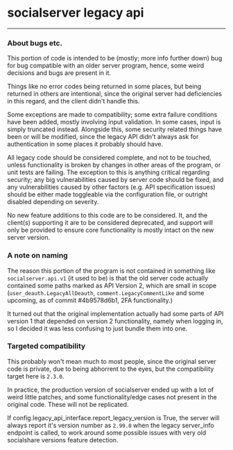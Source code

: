 # socialserver legacy api

****

### About bugs etc.

This portion of code is intended to be (mostly; more info further down) bug for bug compatible with an older server
program, hence, some weird decisions and bugs are present in it.

Things like no error codes being returned in some places, but being returned in others are intentional, since the
original server had deficiencies in this regard, and the client didn't handle this.

Some exceptions are made to compatibility; some extra failure conditions have been added, mostly involving input
validation. In some cases, input is simply truncated instead. Alongside this, some security related things have been or
will be modified, since the legacy API didn't always ask for authentication in some places it probably should have.

All legacy code should be considered complete, and not to be touched, unless functionality is broken by changes in other
areas of the program, or unit tests are failing. The exception to this is anything critical regarding security; any big
vulnerabilities caused by server code should be fixed, and any vulnerabilities caused by other factors (e.g. API
specification issues) should be either made toggleable via the configuration file, or outright disabled depending on
severity.

No new feature additions to this code are to be considered. It, and the client(s) supporting it are to be considered
deprecated, and support will only be provided to ensure core functionality is mostly intact on the new server version.

### A note on naming

The reason this portion of the program is not contained in something like ```socialserver.api.v1``` (it used to be) is
that the old server code actually contained some paths marked as API Version 2, which are small in scope
(```user_deauth.LegacyAllDeauth```, ```comment.LegacyCommentLike``` and some upcoming, as of commit #4b9578d6b1, 2FA
functionality.)

It turned out that the original implementation actually had some parts of API version 1 that depended on version 2
functionality, namely when logging in, so I decided it was less confusing to just bundle them into one.

### Targeted compatibility

This probably won't mean much to most people, since the original server code is private, due to being abhorrent to the
eyes, but the compatibility target here is ```2.3.0```.

In practice, the production version of socialserver ended up with a lot of weird little patches, and some
functionality/edge cases not present in the original code. These will not be replicated.

If config.legacy_api_interface.report_legacy_version is True, the server will always report it's version number as
```2.99.0``` when the legacy server_info endpoint is called, to work around some possible issues with very old
socialshare versions feature detection.